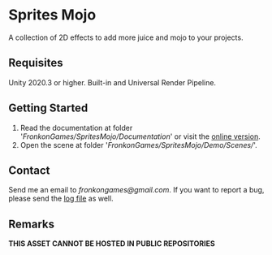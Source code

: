 # Sprites Mojo

A collection of 2D effects to add more juice and mojo to your projects.

## Requisites

Unity 2020.3 or higher. Built-in and Universal Render Pipeline.

## Getting Started

1. Read the documentation at folder '_FronkonGames/SpritesMojo/Documentation_' or visit the [online version](https://fronkongames.github.io/store/sprites-mojo.html).
2. Open the scene at folder '_FronkonGames/SpritesMojo/Demo/Scenes/_'.

## Contact

Send me an email to _fronkongames@gmail.com_. If you want to report a bug, please send the [log file](https://docs.unity3d.com/Manual/LogFiles.html) as well.

## Remarks

**THIS ASSET CANNOT BE HOSTED IN PUBLIC REPOSITORIES**

